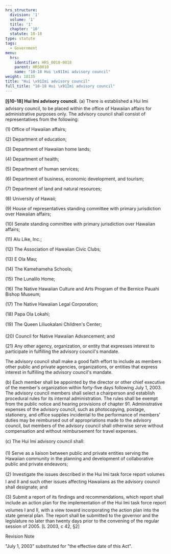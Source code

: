 ```yaml
---
hrs_structure:
  division: '1'
  volume: '1'
  title: '1'
  chapter: '10'
  statute: 10-18
type: statute
tags:
  - Government
menu:
  hrs:
    identifier: HRS_0010-0018
    parent: HRS0010
    name: "10-18 Hui \x91Imi advisory council"
weight: 18135
title: "Hui \x91Imi advisory council"
full_title: "10-18 Hui \x91Imi advisory council"
---
```

**[§10-18] Hui Imi advisory council.** (a) There is established a Hui Imi advisory council, to be placed within the office of Hawaiian affairs for administrative purposes only. The advisory council shall consist of representatives from the following:

(1) Office of Hawaiian affairs;

(2) Department of education;

(3) Department of Hawaiian home lands;

(4) Department of health;

(5) Department of human services;

(6) Department of business, economic development, and tourism;

(7) Department of land and natural resources;

(8) University of Hawaii;

(9) House of representatives standing committee with primary jurisdiction over Hawaiian affairs;

(10) Senate standing committee with primary jurisdiction over Hawaiian affairs;

(11) Alu Like, Inc.;

(12) The Association of Hawaiian Civic Clubs;

(13) E Ola Mau;

(14) The Kamehameha Schools;

(15) The Lunalilo Home;

(16) The Native Hawaiian Culture and Arts Program of the Bernice Pauahi Bishop Museum;

(17) The Native Hawaiian Legal Corporation;

(18) Papa Ola Lokahi;

(19) The Queen Liliuokalani Children's Center;

(20) Council for Native Hawaiian Advancement; and

(21) Any other agency, organization, or entity that expresses interest to participate in fulfilling the advisory council's mandate.

The advisory council shall make a good faith effort to include as members other public and private agencies, organizations, or entities that express interest in fulfilling the advisory council's mandate.

(b) Each member shall be appointed by the director or other chief executive of the member's organization within forty-five days following July 1, 2003\. The advisory council members shall select a chairperson and establish procedural rules for its internal administration. The rules shall be exempt from the public notice and hearing provisions of chapter 91\. Administrative expenses of the advisory council, such as photocopying, postage, stationery, and office supplies incidental to the performance of members' duties may be reimbursed out of appropriations made to the advisory council, but members of the advisory council shall otherwise serve without compensation and without reimbursement for travel expenses.

(c) The Hui Imi advisory council shall:

(1) Serve as a liaison between public and private entities serving the Hawaiian community in the planning and development of collaborative public and private endeavors;

(2) Investigate the issues described in the Hui Imi task force report volumes I and II and such other issues affecting Hawaiians as the advisory council shall designate; and

(3) Submit a report of its findings and recommendations, which report shall include an action plan for the implementation of the Hui Imi task force report volumes I and II, with a view toward incorporating the action plan into the state general plan. The report shall be submitted to the governor and the legislature no later than twenty days prior to the convening of the regular session of 2005\. [L 2003, c 42, §2]

Revision Note

"July 1, 2003" substituted for "the effective date of this Act".
